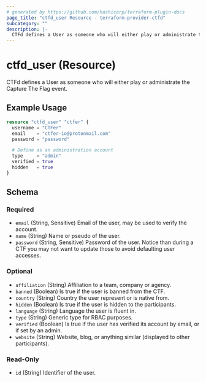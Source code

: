 ```yaml
---
# generated by https://github.com/hashicorp/terraform-plugin-docs
page_title: "ctfd_user Resource - terraform-provider-ctfd"
subcategory: ""
description: |-
  CTFd defines a User as someone who will either play or administrate the Capture The Flag event.
---
```


# ctfd_user (Resource)

CTFd defines a User as someone who will either play or administrate the Capture The Flag event.

## Example Usage

```terraform
resource "ctfd_user" "ctfer" {
  username = "CTFer"
  email    = "ctfer-io@protonmail.com"
  password = "password"

  # Define as an administration account
  type     = "admin"
  verified = true
  hidden   = true
}
```

<!-- schema generated by tfplugindocs -->
## Schema

### Required

- `email` (String, Sensitive) Email of the user, may be used to verify the account.
- `name` (String) Name or pseudo of the user.
- `password` (String, Sensitive) Password of the user. Notice than during a CTF you may not want to update those to avoid defaulting user accesses.

### Optional

- `affiliation` (String) Affiliation to a team, company or agency.
- `banned` (Boolean) Is true if the user is banned from the CTF.
- `country` (String) Country the user represent or is native from.
- `hidden` (Boolean) Is true if the user is hidden to the participants.
- `language` (String) Language the user is fluent in.
- `type` (String) Generic type for RBAC purposes.
- `verified` (Boolean) Is true if the user has verified its account by email, or if set by an admin.
- `website` (String) Website, blog, or anything similar (displayed to other participants).

### Read-Only

- `id` (String) Identifier of the user.
